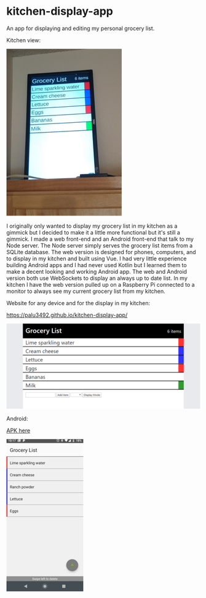 # kitchen-display-app

An app for displaying and editing my personal grocery list.

Kitchen view:

![Android app screenshot](screenshots/sc5.jpg)

I originally only wanted to display my grocery list in my kitchen as a gimmick but I decided to make it a little more functional but it's still a gimmick. I made a web front-end and an Android front-end that talk to my Node server. The Node server simply serves the grocery list items from a SQLite database. The web version is designed for phones, computers, and to display in my kitchen and built using Vue. I had very little experience building Android apps and I had never used Kotlin but I learned them to make a decent looking and working Android app. The web and Android version both use WebSockets to display an always up to date list. In my kitchen I have the web version pulled up on a Raspberry Pi connected to a monitor to always see my current grocery list from my kitchen.
 

Website for any device and for the display in my kitchen:

https://palu3492.github.io/kitchen-display-app/

![Android app screenshot](screenshots/sc6.jpg)

Android:

[APK here](android/app/build/outputs/apk/debug/app-debug.apk)

![Android app screenshot](screenshots/sc3.png)